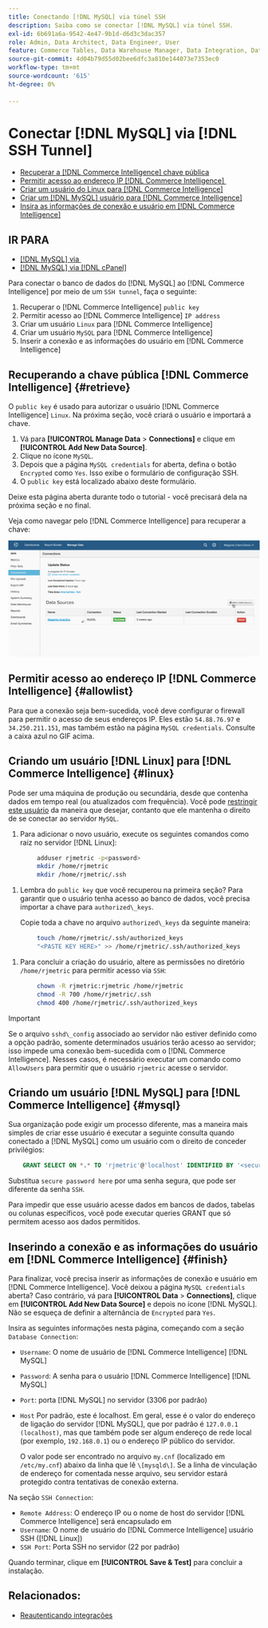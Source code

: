 ```yaml
---
title: Conectando [!DNL MySQL] via túnel SSH
description: Saiba como se conectar [!DNL MySQL] via túnel SSH.
exl-id: 6b691a6a-9542-4e47-9b1d-d6d3c3dac357
role: Admin, Data Architect, Data Engineer, User
feature: Commerce Tables, Data Warehouse Manager, Data Integration, Data Import/Export, SQL Report Builder
source-git-commit: 4d04b79d55d02bee6dfc3a810e144073e7353ec0
workflow-type: tm+mt
source-wordcount: '615'
ht-degree: 0%

---
```


# Conectar [!DNL MySQL] via [!DNL SSH Tunnel]

* [Recuperar a  [!DNL Commerce Intelligence] chave pública](#retrieve)
* [Permitir acesso ao endereço IP  [!DNL Commerce Intelligence] &#x200B;](#allowlist)
* [Criar um usuário do Linux para  [!DNL Commerce Intelligence]](#linux)
* [Criar um  [!DNL MySQL] usuário para [!DNL Commerce Intelligence]](#mysql)
* [Insira as informações de conexão e usuário em  [!DNL Commerce Intelligence]](#finish)

## IR PARA

* [[!DNL MySQL] via &#x200B;](../integrations/mysql-via-a-direct-connection.md)
* [[!DNL MySQL] via  [!DNL cPanel]](../integrations/mysql-via-cpanel.md)

Para conectar o banco de dados do [!DNL MySQL] ao [!DNL Commerce Intelligence] por meio de um `SSH tunnel`, faça o seguinte:

1. Recuperar o [!DNL Commerce Intelligence] `public key`
1. Permitir acesso ao [!DNL Commerce Intelligence] `IP address`
1. Criar um usuário `Linux` para [!DNL Commerce Intelligence]
1. Criar um usuário `MySQL` para [!DNL Commerce Intelligence]
1. Inserir a conexão e as informações do usuário em [!DNL Commerce Intelligence]


## Recuperando a chave pública [!DNL Commerce Intelligence] {#retrieve}

O `public key` é usado para autorizar o usuário [!DNL Commerce Intelligence] `Linux`. Na próxima seção, você criará o usuário e importará a chave.

1. Vá para **[!UICONTROL Manage Data** > **Connections]** e clique em **[!UICONTROL Add New Data Source]**.
1. Clique no ícone `MySQL`.
1. Depois que a página `MySQL credentials` for aberta, defina o botão `Encrypted` como `Yes`. Isso exibe o formulário de configuração SSH.
1. O `public key` está localizado abaixo deste formulário.

Deixe esta página aberta durante todo o tutorial - você precisará dela na próxima seção e no final.

Veja como navegar pelo [!DNL Commerce Intelligence] para recuperar a chave:

![Demonstração animada da conexão MySQL via túnel SSH](../../../assets/MySQL_SSH.gif)<!--{: width="770"}-->

## Permitir acesso ao endereço IP [!DNL Commerce Intelligence] {#allowlist}

Para que a conexão seja bem-sucedida, você deve configurar o firewall para permitir o acesso de seus endereços IP. Eles estão `54.88.76.97` e `34.250.211.151`, mas também estão na página `MySQL credentials`. Consulte a caixa azul no GIF acima.

## Criando um usuário [!DNL Linux] para [!DNL Commerce Intelligence] {#linux}

Pode ser uma máquina de produção ou secundária, desde que contenha dados em tempo real (ou atualizados com frequência). Você pode [restringir este usuário](../../../administrator/account-management/restrict-db-access.md) da maneira que desejar, contanto que ele mantenha o direito de se conectar ao servidor `MySQL`.

1. Para adicionar o novo usuário, execute os seguintes comandos como raiz no servidor [!DNL Linux]:

```bash
        adduser rjmetric -p<password>
        mkdir /home/rjmetric
        mkdir /home/rjmetric/.ssh
```

1. Lembra do `public key` que você recuperou na primeira seção? Para garantir que o usuário tenha acesso ao banco de dados, você precisa importar a chave para `authorized\_keys`.

   Copie toda a chave no arquivo `authorized\_keys` da seguinte maneira:

```bash
        touch /home/rjmetric/.ssh/authorized_keys
        "<PASTE KEY HERE>" >> /home/rjmetric/.ssh/authorized_keys
```

1. Para concluir a criação do usuário, altere as permissões no diretório `/home/rjmetric` para permitir acesso via `SSH`:

```bash
        chown -R rjmetric:rjmetric /home/rjmetric
        chmod -R 700 /home/rjmetric/.ssh
        chmod 400 /home/rjmetric/.ssh/authorized_keys
```

>[!IMPORTANT]
>
>Se o arquivo `sshd\_config` associado ao servidor não estiver definido como a opção padrão, somente determinados usuários terão acesso ao servidor; isso impede uma conexão bem-sucedida com o [!DNL Commerce Intelligence]. Nesses casos, é necessário executar um comando como `AllowUsers` para permitir que o usuário `rjmetric` acesse o servidor.

## Criando um usuário [!DNL MySQL] para [!DNL Commerce Intelligence] {#mysql}

Sua organização pode exigir um processo diferente, mas a maneira mais simples de criar esse usuário é executar a seguinte consulta quando conectado a [!DNL MySQL] como um usuário com o direito de conceder privilégios:

```sql
    GRANT SELECT ON *.* TO 'rjmetric'@'localhost' IDENTIFIED BY '<secure password here>';
```

Substitua `secure password here` por uma senha segura, que pode ser diferente da senha `SSH`.

Para impedir que esse usuário acesse dados em bancos de dados, tabelas ou colunas específicos, você pode executar queries GRANT que só permitem acesso aos dados permitidos.

## Inserindo a conexão e as informações do usuário em [!DNL Commerce Intelligence] {#finish}

Para finalizar, você precisa inserir as informações de conexão e usuário em [!DNL Commerce Intelligence]. Você deixou a página `MySQL credentials` aberta? Caso contrário, vá para **[!UICONTROL Data** > **Connections]**, clique em **[!UICONTROL Add New Data Source]** e depois no ícone [!DNL MySQL]. Não se esqueça de definir a alternância de `Encrypted` para `Yes`.

Insira as seguintes informações nesta página, começando com a seção `Database Connection`:

* `Username`: O nome de usuário de [!DNL Commerce Intelligence] [!DNL MySQL]
* `Password`: A senha para o usuário [!DNL Commerce Intelligence] [!DNL MySQL]
* `Port`: porta [!DNL MySQL] no servidor (3306 por padrão)
* `Host` Por padrão, este é localhost. Em geral, esse é o valor do endereço de ligação do servidor [!DNL MySQL], que por padrão é `127.0.0.1 (localhost)`, mas que também pode ser algum endereço de rede local (por exemplo, `192.168.0.1`) ou o endereço IP público do servidor.

  O valor pode ser encontrado no arquivo `my.cnf` (localizado em `/etc/my.cnf`) abaixo da linha que lê `\[mysqld\]`. Se a linha de vinculação de endereço for comentada nesse arquivo, seu servidor estará protegido contra tentativas de conexão externa.

Na seção `SSH Connection`:

* `Remote Address`: O endereço IP ou o nome de host do servidor [!DNL Commerce Intelligence] será encapsulado em
* `Username`: O nome de usuário do [!DNL Commerce Intelligence] usuário SSH ([!DNL Linux])
* `SSH Port`: Porta SSH no servidor (22 por padrão)

Quando terminar, clique em **[!UICONTROL Save & Test]** para concluir a instalação.

## Relacionados:

* [Reautenticando integrações](https://experienceleague.adobe.com/docs/commerce-knowledge-base/kb/how-to/mbi-reauthenticating-integrations.html?lang=pt-BR)
